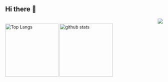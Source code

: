 ## Hi there 👋

<!--
**khm39/khm39** is a ✨ _special_ ✨ repository because its `README.md` (this file) appears on your GitHub profile.

Here are some ideas to get you started:

- 🔭 I’m currently working on ...
- 🌱 I’m currently learning ...
- 👯 I’m looking to collaborate on ...
- 🤔 I’m looking for help with ...
- 💬 Ask me about ...
- 📫 How to reach me: ...
- 😄 Pronouns: ...
- ⚡ Fun fact: ...
-->
<div align="right">
  <img src="https://komarev.com/ghpvc/?username=khm39" />
</div>

<div align="left"> 
  <img alt="Top Langs" height="170px" src="https://github-readme-stats.vercel.app/api?username=khm39&theme=vue-dark&layout=compact&count_private=true&show_icons=true" />
  <img alt="github stats" height="170px" src="https://github-readme-stats.vercel.app/api/top-langs/?username=khm39&theme=vue-dark&layout=compact&count_private=true&show_icons=true" />
</div>
